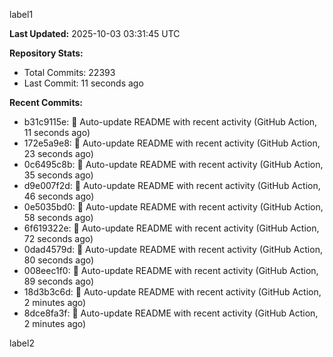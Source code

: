 
label1 
<!-- ACTIVITY_START -->
**Last Updated:** 2025-10-03 03:31:45 UTC

**Repository Stats:**
- Total Commits: 22393
- Last Commit: 11 seconds ago

**Recent Commits:**
- b31c9115e: 🤖 Auto-update README with recent activity (GitHub Action, 11 seconds ago)
- 172e5a9e8: 🤖 Auto-update README with recent activity (GitHub Action, 23 seconds ago)
- 0c6495c8b: 🤖 Auto-update README with recent activity (GitHub Action, 35 seconds ago)
- d9e007f2d: 🤖 Auto-update README with recent activity (GitHub Action, 46 seconds ago)
- 0e5035bd0: 🤖 Auto-update README with recent activity (GitHub Action, 58 seconds ago)
- 6f619322e: 🤖 Auto-update README with recent activity (GitHub Action, 72 seconds ago)
- 0dad4579d: 🤖 Auto-update README with recent activity (GitHub Action, 80 seconds ago)
- 008eec1f0: 🤖 Auto-update README with recent activity (GitHub Action, 89 seconds ago)
- 18d3b3c6d: 🤖 Auto-update README with recent activity (GitHub Action, 2 minutes ago)
- 8dce8fa3f: 🤖 Auto-update README with recent activity (GitHub Action, 2 minutes ago)
<!-- ACTIVITY_END -->

label2
